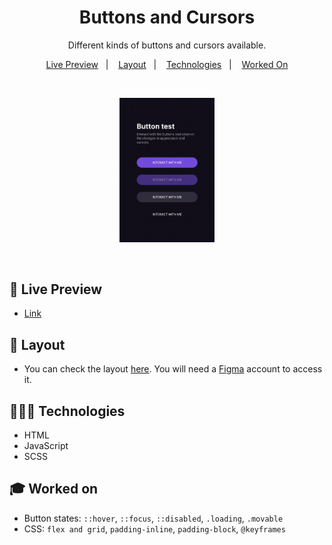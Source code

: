 <h1 align="center"> Buttons and Cursors </h1>

<p align="center">
Different kinds of buttons and cursors available. <br/>
</p>

<p align="center">
  <a href="#-live-preview">Live Preview</a>&nbsp;&nbsp;&nbsp;|&nbsp;&nbsp;&nbsp;
  <a href="#-layout">Layout</a>&nbsp;&nbsp;&nbsp;|&nbsp;&nbsp;&nbsp;
  <a href="#-technologies">Technologies</a>&nbsp;&nbsp;&nbsp;|&nbsp;&nbsp;&nbsp;
  <a href="#-worked-on">Worked On</a>
</p>

<br/>

<p align="center">
  <img alt="Project photo showing a screen with different buttons and actions." src=".github/preview-cover.gif" width="30%" />
</p>

<br/>

## 📝 Live Preview 

- [Link](https://diegommagno.com/github/rocketseat/events/boracover.dev/03-buttons-and-cursors)

## 🎨 Layout

- You can check the layout [here](https://www.figma.com/community/file/1197534710257750520). You will need a [Figma](https://figma.com) account to access it.


## 🧑🏻‍💻 Technologies

- HTML
- JavaScript
- SCSS

## 🎓 Worked on

- Button states: `::hover`, `::focus`, `::disabled`, `.loading`, `.movable`
- CSS: `flex and grid`, `padding-inline`, `padding-block`, `@keyframes`